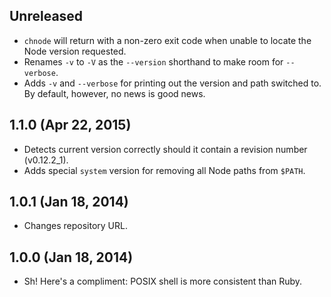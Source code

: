 ## Unreleased
- `chnode` will return with a non-zero exit code when unable to locate the Node
  version requested.
- Renames `-v` to `-V` as the `--version` shorthand to make room for
  `--verbose`.
- Adds `-v` and `--verbose` for printing out the version and path switched to.  
  By default, however, no news is good news.

## 1.1.0 (Apr 22, 2015)
- Detects current version correctly should it contain a revision number
  (v0.12.2_1).
- Adds special `system` version for removing all Node paths from `$PATH`.

## 1.0.1 (Jan 18, 2014)
- Changes repository URL.

## 1.0.0 (Jan 18, 2014)
- Sh! Here's a compliment: POSIX shell is more consistent than Ruby.
